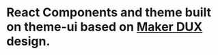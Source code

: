 # React Components and theme built on theme-ui based on [Maker DUX](https://vote.makerdao.com/) design.

